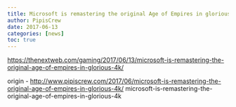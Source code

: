```yaml
---
title: Microsoft is remastering the original Age of Empires in glorious 4K
author: PipisCrew
date: 2017-06-13
categories: [news]
toc: true
---
```


https://thenextweb.com/gaming/2017/06/13/microsoft-is-remastering-the-original-age-of-empires-in-glorious-4k/

origin - http://www.pipiscrew.com/2017/06/microsoft-is-remastering-the-original-age-of-empires-in-glorious-4k/ microsoft-is-remastering-the-original-age-of-empires-in-glorious-4k